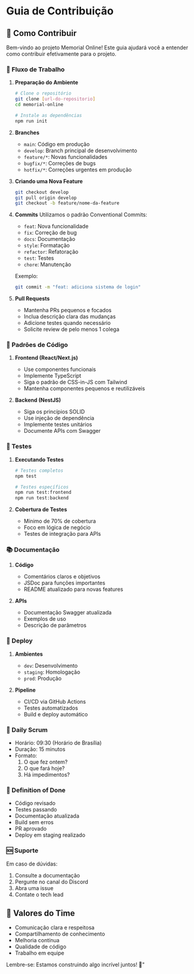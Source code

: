 # Guia de Contribuição

## 🌟 Como Contribuir

Bem-vindo ao projeto Memorial Online! Este guia ajudará você a entender como contribuir efetivamente para o projeto.

### 🔄 Fluxo de Trabalho

1. **Preparação do Ambiente**
   ```bash
   # Clone o repositório
   git clone [url-do-repositorio]
   cd memorial-online
   
   # Instale as dependências
   npm run init
   ```

2. **Branches**
   - `main`: Código em produção
   - `develop`: Branch principal de desenvolvimento
   - `feature/*`: Novas funcionalidades
   - `bugfix/*`: Correções de bugs
   - `hotfix/*`: Correções urgentes em produção

3. **Criando uma Nova Feature**
   ```bash
   git checkout develop
   git pull origin develop
   git checkout -b feature/nome-da-feature
   ```

4. **Commits**
   Utilizamos o padrão Conventional Commits:
   - `feat`: Nova funcionalidade
   - `fix`: Correção de bug
   - `docs`: Documentação
   - `style`: Formatação
   - `refactor`: Refatoração
   - `test`: Testes
   - `chore`: Manutenção

   Exemplo:
   ```bash
   git commit -m "feat: adiciona sistema de login"
   ```

5. **Pull Requests**
   - Mantenha PRs pequenos e focados
   - Inclua descrição clara das mudanças
   - Adicione testes quando necessário
   - Solicite review de pelo menos 1 colega

### 📝 Padrões de Código

1. **Frontend (React/Next.js)**
   - Use componentes funcionais
   - Implemente TypeScript
   - Siga o padrão de CSS-in-JS com Tailwind
   - Mantenha componentes pequenos e reutilizáveis

2. **Backend (NestJS)**
   - Siga os princípios SOLID
   - Use injeção de dependência
   - Implemente testes unitários
   - Documente APIs com Swagger

### 🧪 Testes

1. **Executando Testes**
   ```bash
   # Testes completos
   npm test
   
   # Testes específicos
   npm run test:frontend
   npm run test:backend
   ```

2. **Cobertura de Testes**
   - Mínimo de 70% de cobertura
   - Foco em lógica de negócio
   - Testes de integração para APIs

### 📚 Documentação

1. **Código**
   - Comentários claros e objetivos
   - JSDoc para funções importantes
   - README atualizado para novas features

2. **APIs**
   - Documentação Swagger atualizada
   - Exemplos de uso
   - Descrição de parâmetros

### 🚀 Deploy

1. **Ambientes**
   - `dev`: Desenvolvimento
   - `staging`: Homologação
   - `prod`: Produção

2. **Pipeline**
   - CI/CD via GitHub Actions
   - Testes automatizados
   - Build e deploy automático

### 📅 Daily Scrum

- Horário: 09:30 (Horário de Brasília)
- Duração: 15 minutos
- Formato:
  1. O que fez ontem?
  2. O que fará hoje?
  3. Há impedimentos?

### 🎯 Definition of Done

- Código revisado
- Testes passando
- Documentação atualizada
- Build sem erros
- PR aprovado
- Deploy em staging realizado

### 🆘 Suporte

Em caso de dúvidas:
1. Consulte a documentação
2. Pergunte no canal do Discord
3. Abra uma issue
4. Contate o tech lead

## 🌈 Valores do Time

- Comunicação clara e respeitosa
- Compartilhamento de conhecimento
- Melhoria contínua
- Qualidade de código
- Trabalho em equipe

Lembre-se: Estamos construindo algo incrível juntos! 🚀"